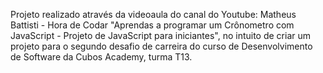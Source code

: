 Projeto realizado através da videoaula do canal do Youtube: Matheus Battisti - Hora de Codar "Aprendas a programar um Crônometro com JavaScript - Projeto de JavaScript para iniciantes", no intuito de criar um projeto para o segundo desafio de carreira do curso de Desenvolvimento de Software da Cubos Academy, turma T13.

